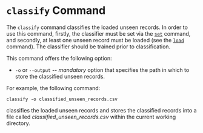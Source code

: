 # `classify` Command

The `classify` command classifies the loaded unseen records. In order to use this command, firstly, the classifier must be set via the [`set`](#set) command, and secondly, at least one unseen record must be loaded (see the [`load`](#load) command). The classifier should be trained prior to classification.

This command offers the following option:

* `-o` or `--output` -- _mandatory_ option that specifies the path in which to store the classified unseen records.

For example, the following command:

    classify -o classified_unseen_records.csv

classifies the loaded unseen records and stores the classified records into a file called _classified\_unseen\_records.csv_ within the current working directory.

